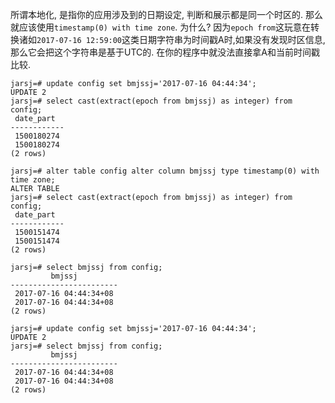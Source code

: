 所谓本地化, 是指你的应用涉及到的日期设定, 判断和展示都是同一个时区的. 那么就应该使用`timestamp(0) with time zone`. 
为什么? 因为`epoch from`这玩意在转换诸如`2017-07-16 12:59:00`这类日期字符串为时间戳A时,如果没有发现时区信息, 那么它会把这个字符串是基于UTC的.
在你的程序中就没法直接拿A和当前时间戳比较.

```shell
jarsj=# update config set bmjssj='2017-07-16 04:44:34';                                                                                                 
UPDATE 2
jarsj=# select cast(extract(epoch from bmjssj) as integer) from config;
 date_part  
------------
 1500180274
 1500180274
(2 rows)

jarsj=# alter table config alter column bmjssj type timestamp(0) with time zone;
ALTER TABLE
jarsj=# select cast(extract(epoch from bmjssj) as integer) from config;                                                                                 
 date_part  
------------
 1500151474
 1500151474
(2 rows)

jarsj=# select bmjssj from config;
         bmjssj         
------------------------
 2017-07-16 04:44:34+08
 2017-07-16 04:44:34+08
(2 rows)

jarsj=# update config set bmjssj='2017-07-16 04:44:34';                                                                                                 
UPDATE 2
jarsj=# select bmjssj from config;                                                                                                                      
         bmjssj         
------------------------
 2017-07-16 04:44:34+08
 2017-07-16 04:44:34+08
(2 rows)
```
